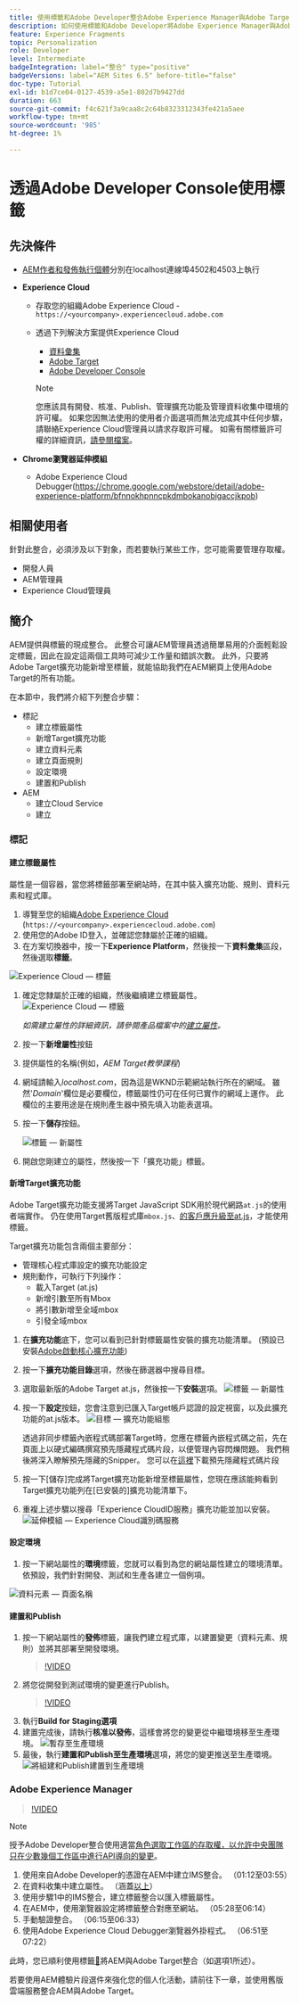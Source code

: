 ```yaml
---
title: 使用標籤和Adobe Developer整合Adobe Experience Manager與Adobe Target
description: 如何使用標籤和Adobe Developer將Adobe Experience Manager與Adobe Target整合的逐步逐步解說
feature: Experience Fragments
topic: Personalization
role: Developer
level: Intermediate
badgeIntegration: label="整合" type="positive"
badgeVersions: label="AEM Sites 6.5" before-title="false"
doc-type: Tutorial
exl-id: b1d7ce04-0127-4539-a5e1-802d7b9427dd
duration: 663
source-git-commit: f4c621f3a9caa8c2c64b8323312343fe421a5aee
workflow-type: tm+mt
source-wordcount: '985'
ht-degree: 1%

---
```


# 透過Adobe Developer Console使用標籤

## 先決條件

* [AEM作者和發佈執行個體](./implementation.md#set-up-aem)分別在localhost連線埠4502和4503上執行
* **Experience Cloud**
   * 存取您的組織Adobe Experience Cloud - `https://<yourcompany>.experiencecloud.adobe.com`
   * 透過下列解決方案提供Experience Cloud
      * [資料彙集](https://experiencecloud.adobe.com)
      * [Adobe Target](https://experiencecloud.adobe.com)
      * [Adobe Developer Console](https://developer.adobe.com/console/)

     >[!NOTE]
     >您應該具有開發、核准、Publish、管理擴充功能及管理資料收集中環境的許可權。 如果您因無法使用的使用者介面選項而無法完成其中任何步驟，請聯絡Experience Cloud管理員以請求存取許可權。 如需有關標籤許可權的詳細資訊，[請參閱檔案](https://experienceleague.adobe.com/docs/experience-platform/tags/admin/user-permissions.html)。

* **Chrome瀏覽器延伸模組**
   * Adobe Experience Cloud Debugger(https://chrome.google.com/webstore/detail/adobe-experience-platform/bfnnokhpnncpkdmbokanobigaccjkpob)

## 相關使用者

針對此整合，必須涉及以下對象，而若要執行某些工作，您可能需要管理存取權。

* 開發人員
* AEM管理員
* Experience Cloud管理員

## 簡介

AEM提供與標籤的現成整合。 此整合可讓AEM管理員透過簡單易用的介面輕鬆設定標籤，因此在設定這兩個工具時可減少工作量和錯誤次數。 此外，只要將Adobe Target擴充功能新增至標籤，就能協助我們在AEM網頁上使用Adobe Target的所有功能。

在本節中，我們將介紹下列整合步驟：

* 標記
   * 建立標籤屬性
   * 新增Target擴充功能
   * 建立資料元素
   * 建立頁面規則
   * 設定環境
   * 建置和Publish
* AEM
   * 建立Cloud Service
   * 建立

### 標記

#### 建立標籤屬性

屬性是一個容器，當您將標籤部署至網站時，在其中裝入擴充功能、規則、資料元素和程式庫。

1. 導覽至您的組織[Adobe Experience Cloud](https://experiencecloud.adobe.com/) (`https://<yourcompany>.experiencecloud.adobe.com`)
1. 使用您的Adobe ID登入，並確認您隸屬於正確的組織。
1. 在方案切換器中，按一下&#x200B;**Experience Platform**，然後按一下&#x200B;**資料彙集**&#x200B;區段，然後選取&#x200B;**標籤**。

![Experience Cloud — 標籤](assets/using-launch-adobe-io/exc-cloud-launch.png)

1. 確定您隸屬於正確的組織，然後繼續建立標籤屬性。
   ![Experience Cloud — 標籤](assets/using-launch-adobe-io/launch-create-property.png)

   *如需建立屬性的詳細資訊，請參閱產品檔案中的[建立屬性](https://experienceleague.adobe.com/docs/experience-platform/tags/admin/companies-and-properties.html?lang=en#create-or-configure-a-property)。*
1. 按一下&#x200B;**新增屬性**&#x200B;按鈕
1. 提供屬性的名稱(例如，*AEM Target教學課程*)
1. 網域請輸入&#x200B;*localhost.com*，因為這是WKND示範網站執行所在的網域。 雖然&#39;*Domain*&#39;欄位是必要欄位，標籤屬性仍可在任何已實作的網域上運作。 此欄位的主要用途是在規則產生器中預先填入功能表選項。
1. 按一下&#x200B;**儲存**&#x200B;按鈕。

   ![標籤 — 新屬性](assets/using-launch-adobe-io/exc-launch-property.png)

1. 開啟您剛建立的屬性，然後按一下「擴充功能」標籤。

#### 新增Target擴充功能

Adobe Target擴充功能支援將Target JavaScript SDK用於現代網路`at.js`的使用者端實作。 仍在使用Target舊版程式庫`mbox.js`、[的客戶應升級至at.js](https://experienceleague.adobe.com/docs/target-dev/developer/client-side/at-js-implementation/upgrading-from-atjs-1x-to-atjs-20.html)，才能使用標籤。

Target擴充功能包含兩個主要部分：

* 管理核心程式庫設定的擴充功能設定
* 規則動作，可執行下列操作：
   * 載入Target (at.js)
   * 新增引數至所有Mbox
   * 將引數新增至全域mbox
   * 引發全域mbox

1. 在&#x200B;**擴充功能**&#x200B;底下，您可以看到已針對標籤屬性安裝的擴充功能清單。 (預設已安裝[Adobe啟動核心擴充功能](https://exchange.adobe.com/apps/ec/100223/adobe-launch-core-extension))
2. 按一下&#x200B;**擴充功能目錄**&#x200B;選項，然後在篩選器中搜尋目標。
3. 選取最新版的Adobe Target at.js，然後按一下&#x200B;**安裝**&#x200B;選項。
   ![標籤 — 新屬性](assets/using-launch-adobe-io/launch-target-extension.png)

4. 按一下&#x200B;**設定**&#x200B;按鈕，您會注意到已匯入Target帳戶認證的設定視窗，以及此擴充功能的at.js版本。
   ![目標 — 擴充功能組態](assets/using-launch-adobe-io/launch-target-extension-2.png)

   透過非同步標籤內嵌程式碼部署Target時，您應在標籤內嵌程式碼之前，先在頁面上以硬式編碼撰寫預先隱藏程式碼片段，以便管理內容閃爍問題。 我們稍後將深入瞭解預先隱藏的Snipper。 您可以在[這裡](assets/using-launch-adobe-io/prehiding.js)下載預先隱藏程式碼片段

5. 按一下[儲存]&#x200B;**&#x200B;**&#x200B;完成將Target擴充功能新增至標籤屬性，您現在應該能夠看到Target擴充功能列在[已安裝的]&#x200B;**&#x200B;**&#x200B;擴充功能清單下。

6. 重複上述步驟以搜尋「Experience CloudID服務」擴充功能並加以安裝。
   ![延伸模組 — Experience Cloud識別碼服務](assets/using-launch-adobe-io/launch-extension-experience-cloud.png)

#### 設定環境

1. 按一下網站屬性的&#x200B;**環境**&#x200B;標籤，您就可以看到為您的網站屬性建立的環境清單。 依預設，我們針對開發、測試和生產各建立一個例項。

![資料元素 — 頁面名稱](assets/using-launch-adobe-io/launch-environment-setup.png)

#### 建置和Publish

1. 按一下網站屬性的&#x200B;**發佈**&#x200B;標籤，讓我們建立程式庫，以建置變更（資料元素、規則）並將其部署至開發環境。
   >[!VIDEO](https://video.tv.adobe.com/v/28412?quality=12&learn=on)
2. 將您從開發到測試環境的變更進行Publish。
   >[!VIDEO](https://video.tv.adobe.com/v/28419?quality=12&learn=on)
3. 執行&#x200B;**Build for Staging選項**
4. 建置完成後，請執行&#x200B;**核准以發佈**，這樣會將您的變更從中繼環境移至生產環境。
   ![暫存至生產環境](assets/using-launch-adobe-io/build-staging.png)
5. 最後，執行&#x200B;**建置和Publish至生產環境**&#x200B;選項，將您的變更推送至生產環境。
   ![將組建和Publish建置到生產環境](assets/using-launch-adobe-io/build-and-publish.png)

### Adobe Experience Manager

>[!VIDEO](https://video.tv.adobe.com/v/28416?quality=12&learn=on)

>[!NOTE]
>
> 授予Adobe Developer整合使用適當[角色選取工作區的存取權，以允許中央團隊只在少數幾個工作區中進行API導向的變更](https://experienceleague.adobe.com/docs/target/using/administer/manage-users/enterprise/configure-adobe-io-integration.html)。

1. 使用來自Adobe Developer的憑證在AEM中建立IMS整合。 （01:12至03:55）
2. 在資料收集中建立屬性。 （涵蓋[以上](#create-launch-property)）
3. 使用步驟1中的IMS整合，建立標籤整合以匯入標籤屬性。
4. 在AEM中，使用瀏覽器設定將標籤整合對應至網站。 （05:28至06:14）
5. 手動驗證整合。 （06:15至06:33）
6. 使用Adobe Experience Cloud Debugger瀏覽器外掛程式。 （06:51至07:22）

此時，您已順利使用標籤[&#128279;](./using-aem-cloud-services.md#integrating-aem-target-options)將AEM與Adobe Target整合（如選項1所述）。

若要使用AEM體驗片段選件來強化您的個人化活動，請前往下一章，並使用舊版雲端服務整合AEM與Adobe Target。
